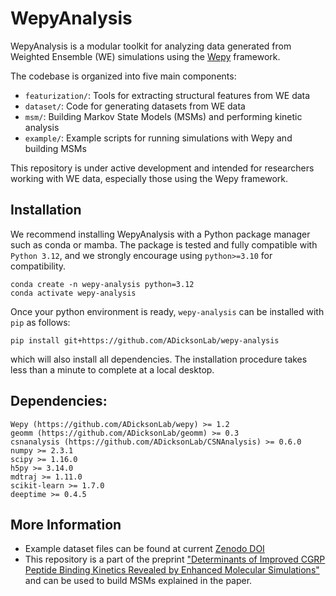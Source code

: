 # WepyAnalysis

WepyAnalysis is a modular toolkit for analyzing data generated from Weighted Ensemble (WE) simulations using the [Wepy](https://github.com/ADicksonLab/wepy) framework.

The codebase is organized into five main components:
- `featurization/`: Tools for extracting structural features from WE data
- `dataset/`: Code for generating datasets from WE data
- `msm/`: Building Markov State Models (MSMs) and performing kinetic analysis
- `example/`: Example scripts for running simulations with Wepy and building MSMs

This repository is under active development and intended for researchers working with WE data, especially those using the Wepy framework.


## Installation

We recommend installing WepyAnalysis with a Python package manager such as conda or mamba. The package is tested and fully compatible with ```Python 3.12```, and we strongly encourage using ```python>=3.10``` for compatibility.

```
conda create -n wepy-analysis python=3.12
conda activate wepy-analysis
```

Once your python environment is ready, `wepy-analysis` can be installed with `pip` as follows:

```
pip install git+https://github.com/ADicksonLab/wepy-analysis
```

which will also install all dependencies. The installation procedure takes less than a minute to complete at a local desktop.

## Dependencies:

```
Wepy (https://github.com/ADicksonLab/wepy) >= 1.2
geomm (https://github.com/ADicksonLab/geomm) >= 0.3
csnanalysis (https://github.com/ADicksonLab/CSNAnalysis) >= 0.6.0
numpy >= 2.3.1
scipy >= 1.16.0
h5py >= 3.14.0
mdtraj >= 1.11.0
scikit-learn >= 1.7.0
deeptime >= 0.4.5
```

## More Information
- Example dataset files can be found at current [Zenodo DOI](https://zenodo.org/records/15361245)
- This repository is a part of the preprint ["Determinants of Improved CGRP Peptide Binding Kinetics Revealed by Enhanced Molecular Simulations"](https://www.biorxiv.org/content/10.1101/2025.06.13.659569v1) and can be used to build MSMs explained in the paper. 



